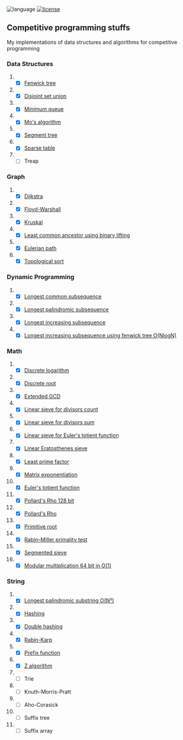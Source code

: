 ![language](https://img.shields.io/badge/language-c++-blue.svg?style=flat)
[![license](https://img.shields.io/github/license/lincolncpp/grape2d.svg)](LICENSE)

## Competitive programming stuffs
My implementations of data structures and algorithms for competitive programming


### Data Structures 
1. - [x] [Fenwick tree](data_structure/bit.cpp)
1. - [x] [Disjoint set union](data_structure/dsu.cpp)
1. - [x] [Minimum queue](data_structure/min_queue.cpp)
1. - [x] [Mo's algorithm](data_structure/mo.cpp)
1. - [x] [Segment tree](data_structure/segtree.cpp)
1. - [x] [Sparse table](data_structure/sparse_table.cpp)
1. - [ ] Treap

### Graph
1. - [x] [Dijkstra](graph/dijkstra.cpp)
1. - [x] [Floyd-Warshall](graph/floyd.cpp)
1. - [x] [Kruskal](graph/kruskal.cpp)
1. - [x] [Least common ancestor using binary lifting](graph/lca_binary_lifting.cpp)
1. - [x] [Eulerian path](graph/eulerian_path.cpp)
1. - [x] [Topological sort](graph/topological_sort.cpp)

### Dynamic Programming
1. - [x] [Longest common subsequence](dp/lcs.cpp)
1. - [x] [Longest palindromic subsequence](dp/lps.cpp)
1. - [x] [Longest increasing subsequence](dp/lis.cpp)
1. - [x] [Longest increasing subsequence using fenwick tree O(NlogN)](dp/lis_nlog.cpp)

### Math
1. - [x] [Discrete logarithm](math/discrete_log.cpp)
1. - [x] [Discrete root](math/discrete_root.cpp)
1. - [x] [Extended GCD](math/ext_gcd.cpp)
1. - [x] [Linear sieve for divisors count](math/linear_divisors0.cpp)
1. - [x] [Linear sieve for divisors sum](math/linear_divisors1.cpp)
1. - [x] [Linear sieve for Euler's totient function](math/linear_phi.cpp)
1. - [x] [Linear Eratosthenes sieve](math/linear_sieve.cpp)
1. - [x] [Least prime factor](math/lpf.cpp)
1. - [x] [Matrix exponentiation](math/matrix_expo.cpp)
1. - [x] [Euler's totient function](math/phi.cpp)
1. - [x] [Pollard's Rho 128 bit](math/pollard_rho_128bit.cpp)
1. - [x] [Pollard's Rho](math/pollard_rho.cpp)
1. - [x] [Primitive root](math/primitive_root.cpp)
1. - [x] [Rabin–Miller primality test](math/rabin_miller.cpp)
1. - [x] [Segmented sieve](math/segmented_sieve.cpp)
1. - [x] [Modular multiplication 64 bit in O(1)](math/modmul_64bit.cpp)

### String
1. - [x] [Longest palindromic substring O(N²)](string/lp_substring.cpp)
1. - [x] [Hashing](string/hashing.cpp)
1. - [x] [Double hashing](string/double_hashing.cpp)
1. - [x] [Rabin-Karp](string/rabin_karp.cpp)
1. - [x] [Prefix function](string/prefix_function.cpp)
1. - [x] [Z algorithm](string/z.cpp)
1. - [ ] Trie
1. - [ ] Knuth-Morris-Pratt
1. - [ ] Aho-Corasick
1. - [ ] Suffix tree
1. - [ ] Suffix array
